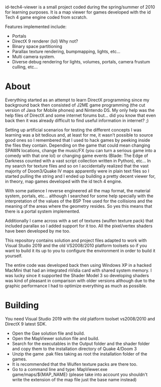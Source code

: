 id-tech4-viewer is a small project coded during the spring/summer of 2010 for learning purposes.
It is a map viewer for games developed with the id Tech 4 game engine coded from scratch.

Features implemented include:
* Portals
* DirectX 9 renderer (lol) Why not?
* Binary space partitioning
* Parallax texture rendering, bumpmapping, lights, etc...
* Multi camera system.
* Diverse debug rendering for lights, volumes, portals, camera frustum culling, etc...

# About
Everything started as an attempt to learn DirectX programming since my background back then consisted of J2ME game programming (the cut version of Java for Mobile phones) and Nintendo DS.
My only help was the help files of DirectX and some internet forums but... did you know that even back then it was already difficult to find useful information in internet? ;)

Setting up artificial scenarios for testing the different concepts I was learning was a bit tedious and, at least for me, it wasn't possible to source good ones so I remembered that I used to hack games by peeking inside the files they contain. Depending on the game that could mean changing SPAWN locations, change the music/FX (you can turn a serious game into a comedy with that one lol) or changing game events (Blade: The Edge of Darkness counted with a vast script collection written in Python), etc...  In my search for texture files and so on I accidentally realized that the vast majority of Doom3/Quake IV maps apparently were in plain text files so I started pulling the string and I ended up building a pretty decent viewer for, in theory, map games developed with the id tech 4 engine.

With some patience I reverse engineered all the map format, the material system, portals, etc... although I searched for some help specially with the interpretation of the values of the BSP Tree used for the collisions and the meaning of the areas where the geometry resides. So yes this means that there is a portal system implemented.

Additionally I came across with a set of textures (wulfen texture pack) that included parallax so I added support for it too. All the pixel/vertex shaders have been developed by me too.

This repository contains solution and project files adapted to work with Visual Studio 2019 and the old VS2008/2010 platform toolsets so if you want to build it its up to you to configure the environment in order to build it yourself.

The entire code was developed back then using Windows XP in a hacked MacMini that had an integrated nVidia card with shared system memory. I was lucky since it supported the Shader Model 3 so developing shaders was kind of pleasant in comparison with older versions although due to the graphic performance I had to optimize everything as much as possible.

# Building
You need Visual Studio 2019 with the old platform toolset vs2008/2010 and DirectX 9 latest SDK.

* Open the Gae solution file and build.
* Open the MapViewer solution file and build.
* Search for the executables in the Output folder and the shader folder and copy them to the installation directory of Quake 4/Doom 3
* Unzip the game .pak files taking as root the installation folder of the games.
* It is recommended that the Wulfen texture packs are there too.
* Go to a command line and type: MapViewer.exe game/maps/${MAP_NAME} (please take into account you shouldn't write the extension of the map file just the base name instead)

